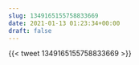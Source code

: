 ```yaml
---
slug: 1349165155758833669
date: 2021-01-13 01:23:34+00:00
draft: false
---
```


{{< tweet 1349165155758833669 >}}
